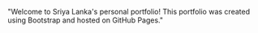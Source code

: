 "Welcome to Sriya Lanka's personal portfolio! This portfolio was created using Bootstrap and hosted on GitHub Pages." 
